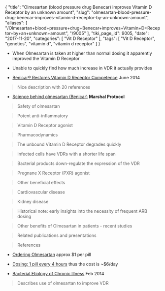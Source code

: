 {
    "title": "Olmesartan (blood pressure drug Benecar) improves Vitamin D Receptor by an unknown amount",
    "slug": "olmesartan-blood-pressure-drug-benecar-improves-vitamin-d-receptor-by-an-unknown-amount",
    "aliases": [
        "/Olmesartan+blood+pressure+drug+Benecar+improves+Vitamin+D+Receptor+by+an+unknown+amount",
        "/9005"
    ],
    "tiki_page_id": 9005,
    "date": "2017-11-20",
    "categories": [
        "Vit D Receptor"
    ],
    "tags": [
        "Vit D Receptor",
        "genetics",
        "vitamin d",
        "vitamin d receptor"
    ]
}


* When Olmesartan is taken at higher than normal dosing it apparently improved the Vitamin D Receptor

* Unable to quickly find how much increase in VDR it actually provides

* [Benicar® Restores Vitamin D Receptor Competence](https://www.chronicillnessrecovery.org/index.php?option=com_content&view=article&id=296%3Abenicar-restores-vitamin-d-receptor-competence&catid=1%3Ageneral&Itemid=5) June 2014

> Nice description with 20 references

* [Science behind olmesartan (Benicar)](https://mpkb.org/home/protocol/olmesartan)  **Marshal Protocol** 

> Safety of olmesartan

> Potent anti-inflammatory

> Vitamin D Receptor agonist

> Pharmacodynamics

> The unbound Vitamin D Receptor degrades quickly

> Infected cells have VDRs with a shorter life span

> Bacterial products down-regulate the expression of the VDR

> Pregnane X Receptor (PXR) agonist

> Other beneficial effects

> Cardiovascular disease

> Kidney disease

> Historical note: early insights into the necessity of frequent ARB dosing

> Other benefits of Olmesartan in patients - recent studies

> Related publications and presentations

> References

* [Ordering Olmesartan](https://mpkb.org/home/mp/olmesartan/buying) approx $1 per pill

* [Dosing: 1 pill every 4 hours](https://mpkb.org/home/mp/olmesartan/dosing) thus the cost is ~$6/day

* [Bacterial Etiology of Chronic Illness](https://www.VitaminDWiki.com/tiki-download_wiki_attachment.php?attId=4420) Feb 2014

> Describes use of olmesartan to improve VDR
